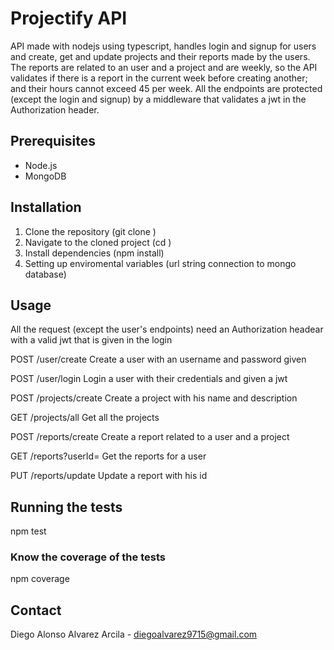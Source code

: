 # Projectify API

API made with nodejs using typescript, handles login and signup for users and create, get and update projects and their reports made by the users.
The reports are related to an user and a project and are weekly, so the API validates if there is a report in the current week before creating another; and their hours cannot exceed 45 per week.
All the endpoints are protected (except the login and signup) by a middleware that validates a jwt in the Authorization header.

## Prerequisites

* Node.js
* MongoDB

## Installation

1. Clone the repository (git clone <repository-url>)
2. Navigate to the cloned project (cd <project-folder>)
3. Install dependencies (npm install)
4. Setting up enviromental variables (url string connection to mongo database)

## Usage
All the request (except the user's endpoints) need an Authorization headear with a valid jwt that is given in the login

POST /user/create
Create a user with an username and password given

POST /user/login
Login a user with their credentials and given a jwt

POST /projects/create
Create a project with his name and description

GET /projects/all
Get all the projects

POST /reports/create
Create a report related to a user and a project

GET /reports?userId=
Get the reports for a user

PUT /reports/update
Update a report with his id

## Running the tests
npm test

### Know the coverage of the tests
npm coverage

## Contact
Diego Alonso Alvarez Arcila - diegoalvarez9715@gmail.com